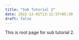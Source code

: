 ```yaml
---
title: "Sub Tutorial 2"
date: 2022-12-01T13:12:57+05:30
draft: false
---
```


This is root page for sub tutorial 2.